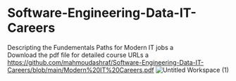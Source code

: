 # Software-Engineering-Data-IT-Careers
Descripting the Fundementals Paths for Modern IT jobs a\
Download the pdf file for detailed course URLs a\
https://github.com/mahmoudashraf/Software-Engineering-Data-IT-Careers/blob/main/Modern%20IT%20Careers.pdf
![Untitled Workspace (1)](https://user-images.githubusercontent.com/4873795/135354601-bdb65dfb-1313-494b-9bc1-74b57fa17507.jpg)
